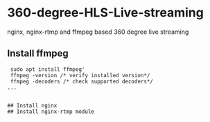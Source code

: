 # 360-degree-HLS-Live-streaming
nginx, nginx-rtmp and ffmpeg based 360 degree live streaming

## Install ffmpeg


```
 sudo apt install ffmpeg'
 ffmpeg -version /* verify installed version*/
 ffmpeg -decoders /* check supported decoders*/
...

 
## Install nginx
## Install nginx-rtmp module




